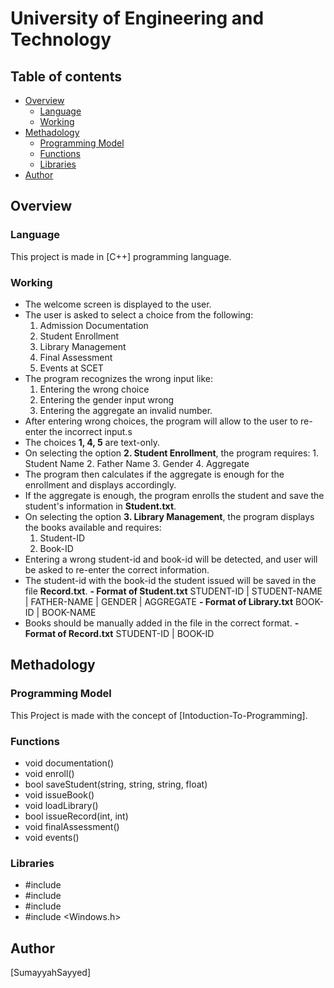 # University of Engineering and Technology

## Table of contents

- [Overview](#overview)
  - [Language](#language)
  - [Working](#working)
- [Methadology](#methadology)
  - [Programming Model](#programming-model)
  - [Functions](#functions)
  - [Libraries](#libraries)
- [Author](#author)

## Overview

### Language

This project is made in [C++] programming language.

### Working

-	The welcome screen is displayed to the user.
-	The user is asked to select a choice from the following:
      1. Admission Documentation
      2. Student Enrollment
      3. Library Management
      4. Final Assessment
      5. Events at SCET
-	The program recognizes the wrong input like:
      1. Entering the wrong choice
      2. Entering the gender input wrong
      3. Entering the aggregate an invalid number.
- After entering wrong choices, the program will allow to the user to re-enter the incorrect input.s
-	The choices **1, 4, 5** are text-only.
- On selecting the option **2. Student Enrollment**, the program requires:
      1. Student Name
      2. Father Name
      3. Gender
      4. Aggregate
-	The program then calculates if the aggregate is enough for the enrollment and displays accordingly.
-	If the aggregate is enough, the program enrolls the student and save the student's information in **Student.txt**.
-	On selecting the option **3. Library Management**, the program displays the books available and requires:
      1. Student-ID
      2. Book-ID
- Entering a wrong student-id and book-id will be detected, and user will be asked to re-enter the correct information.
- The student-id with the book-id the student issued will be saved in the file **Record.txt**.
**- Format of Student.txt**
STUDENT-ID | STUDENT-NAME | FATHER-NAME | GENDER | AGGREGATE
**- Format of Library.txt**
BOOK-ID | BOOK-NAME	
- Books should be manually added in the file in the correct format.
**- Format of Record.txt**
STUDENT-ID | BOOK-ID

## Methadology

### Programming Model

This Project is made with the concept of [Intoduction-To-Programming].

### Functions

- void documentation()
- void enroll()
- bool saveStudent(string, string, string, float)
- void issueBook()
- void loadLibrary()
- bool issueRecord(int, int)
- void finalAssessment()
- void events()


### Libraries

- #include <iostream>
- #include <string>
- #include <fstream>
- #include <Windows.h>

## Author

[SumayyahSayyed]
